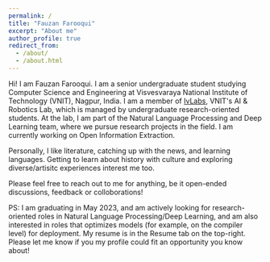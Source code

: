 ```yaml
---
permalink: /
title: "Fauzan Farooqui"
excerpt: "About me"
author_profile: true
redirect_from: 
  - /about/
  - /about.html
---
```


Hi!
I am Fauzan Farooqui.
I am a senior undergraduate student studying Computer Science and Engineering at Visvesvaraya National Institute of Technology (VNIT), Nagpur, India. 
I am a member of [IvLabs](https://www.ivlabs.in/), VNIT's AI & Robotics Lab, which is managed by undergraduate research-oriented students. At the lab, I am part of the Natural Language Processing and Deep Learning team, where we pursue research projects in the field.
I am currently working on Open Information Extraction.

Personally, I like literature, catching up with the news, and learning languages. Getting to learn about history with culture and exploring diverse/artisitc experiences interest me too.

Please feel free to reach out to me for anything, be it open-ended discussions, feedback or colloborations!

PS: I am graduating in May 2023, and am actively looking for research-oriented roles in Natural Language Processing/Deep Learning, and am also interested in roles that optimizes models (for example, on the compiler level) for deployment. My resume is in the Resume tab on the top-right. Please let me know if you my profile could fit an opportunity you know about!
